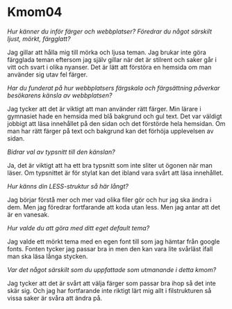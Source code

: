 Kmom04
===============================

*Hur känner du inför färger och webbplatser? Föredrar du något särskilt ljust, mörkt, färgglatt?*

Jag gillar att hålla mig till mörka och ljusa teman. Jag brukar inte göra färgglada teman eftersom jag själv gillar när det är stilrent och saker går i vitt och svart i olika nyanser. Det är lätt att förstöra en hemsida om man använder sig utav fel färger.

*Har du funderat på hur webbplatsers färgskala och färgsättning påverkar besökarens känsla av webbplatsen?*

Jag tycker att det är viktigt att man använder rätt färger. Min lärare i gymnasiet hade en hemsida med blå bakgrund och gul text. Det var väldigt jobbigt att läsa innehållet på den sidan och det förstörde hela hemsidan.
Om man har rätt färger på text och bakgrund kan det förhöja upplevelsen av sidan.

*Bidrar val av typsnitt till den känslan?*

Ja, det är viktigt att ha ett bra typsnitt som inte sliter ut ögonen när man läser. Om typsnittet är för stylat kan det ibland vara svårt att läsa innehållet.

*Hur känns din LESS-struktur så här långt?*

Jag börjar förstå mer och mer vad olika filer gör och hur jag ska ändra i dem. Men jag föredrar fortfarande att koda utan less. Men jag antar att det är en vanesak.

*Hur valde du att göra med ditt eget default tema?*

Jag valde ett mörkt tema med en egen font till som jag hämtar från google fonts. Fonten tycker jag passar bra in men den kan vara lite svårläst ifall man ska läsa långa stycken.

*Var det något särskilt som du uppfattade som utmanande i detta kmom?*

Jag tycker att det är svårt att välja färger som passar bra ihop så det inte skär sig. Och jag har fortfarande inte riktigt lärt mig allt i filstrukturen så vissa saker är svåra att ändra på.
